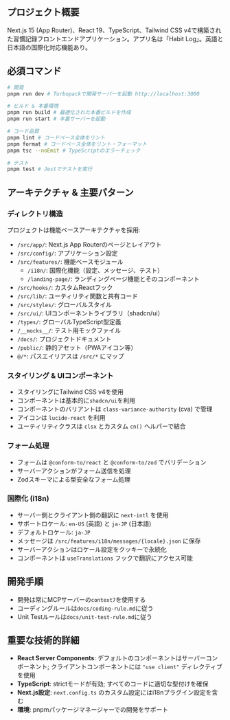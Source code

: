 ## プロジェクト概要
Next.js 15 (App Router)、React 19、TypeScript、Tailwind CSS v4で構築された習慣記録フロントエンドアプリケーション。アプリ名は「Habit Log」。英語と日本語の国際化対応機能あり。

## 必須コマンド
```bash
# 開発
pnpm run dev # Turbopackで開発サーバーを起動 http://localhost:3000

# ビルド & 本番環境
pnpm run build # 最適化された本番ビルドを作成
pnpm run start # 本番サーバーを起動

# コード品質
pnpm lint # コードベース全体をリント
pnpm format # コードベース全体をリント・フォーマット
pnpm tsc --noEmit # TypeScriptのエラーチェック

# テスト
pnpm test # Jestでテストを実行
```

## アーキテクチャ & 主要パターン

### ディレクトリ構造
プロジェクトは機能ベースアーキテクチャを採用:
- `/src/app/`: Next.js App Routerのページとレイアウト
- `/src/config/`: アプリケーション設定
- `/src/features/`: 機能ベースモジュール
  - `/i18n/`: 国際化機能（設定、メッセージ、テスト）
  - `/landing-page/`: ランディングページ機能とそのコンポーネント
- `/src/hooks/`: カスタムReactフック
- `/src/lib/`: ユーティリティ関数と共有コード
- `/src/styles/`: グローバルスタイル
- `/src/ui/`: UIコンポーネントライブラリ（shadcn/ui）
- `/types/`: グローバルTypeScript型定義
- `/__mocks__/`: テスト用モックファイル
- `/docs/`: プロジェクトドキュメント
- `/public/`: 静的アセット（PWAアイコン等）
- `@/*`: パスエイリアスは `/src/*` にマップ

### スタイリング & UIコンポーネント
- スタイリングにTailwind CSS v4を使用
- コンポーネントは基本的に`shadcn/ui`を利用
- コンポーネントのバリアントは `class-variance-authority` (cva) で管理
- アイコンは `lucide-react` を利用
- ユーティリティクラスは `clsx` とカスタム `cn()` ヘルパーで結合

### フォーム処理
- フォームは `@conform-to/react` と `@conform-to/zod` でバリデーション
- サーバーアクションがフォーム送信を処理
- Zodスキーマによる型安全なフォーム処理

### 国際化 (i18n)
- サーバー側とクライアント側の翻訳に `next-intl` を使用
- サポートロケール: `en-US` (英語) と `ja-JP` (日本語)
- デフォルトロケール: `ja-JP`
- メッセージは `/src/features/i18n/messages/{locale}.json` に保存
- サーバーアクションはロケール設定をクッキーで永続化
- コンポーネントは `useTranslations` フックで翻訳にアクセス可能

## 開発手順
- 開発は常にMCPサーバーの`context7`を使用する
- コーディングルールは`docs/coding-rule.md`に従う
- Unit Testルールは`docs/unit-test-rule.md`に従う

## 重要な技術的詳細
- **React Server Components**: デフォルトのコンポーネントはサーバーコンポーネント; クライアントコンポーネントには `"use client"` ディレクティブを使用
- **TypeScript**: strictモードが有効; すべてのコードに適切な型付けを確保
- **Next.js設定**: `next.config.ts` のカスタム設定にはi18nプラグイン設定を含む
- **環境**: pnpmパッケージマネージャーでの開発をサポート
